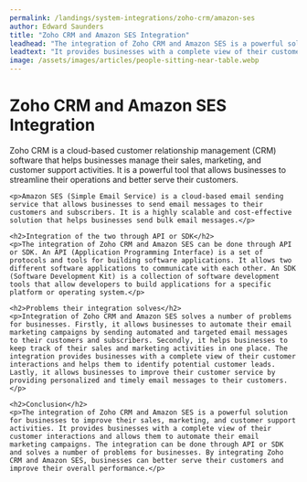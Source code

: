 ```yaml
---
permalink: /landings/system-integrations/zoho-crm/amazon-ses
author: Edward Saunders
title: "Zoho CRM and Amazon SES Integration"
leadhead: "The integration of Zoho CRM and Amazon SES is a powerful solution for businesses to improve their sales, marketing, and customer support activities"
leadtext: "It provides businesses with a complete view of their customer interactions and allows them to automate their email marketing campaigns. The integration can be done through API or SDK and solves a number of problems for businesses. By integrating Zoho CRM and Amazon SES, businesses can better serve their customers and improve their overall performance."
image: /assets/images/articles/people-sitting-near-table.webp
---
```

<div class="arttext">	<h1>Zoho CRM and Amazon SES Integration</h1>
	<p>Zoho CRM is a cloud-based customer relationship management (CRM) software that helps businesses manage their sales, marketing, and customer support activities. It is a powerful tool that allows businesses to streamline their operations and better serve their customers.</p>

	<p>Amazon SES (Simple Email Service) is a cloud-based email sending service that allows businesses to send email messages to their customers and subscribers. It is a highly scalable and cost-effective solution that helps businesses send bulk email messages.</p>

	<h2>Integration of the two through API or SDK</h2>
	<p>The integration of Zoho CRM and Amazon SES can be done through API or SDK. An API (Application Programming Interface) is a set of protocols and tools for building software applications. It allows two different software applications to communicate with each other. An SDK (Software Development Kit) is a collection of software development tools that allow developers to build applications for a specific platform or operating system.</p>

	<h2>Problems their integration solves</h2>
	<p>Integration of Zoho CRM and Amazon SES solves a number of problems for businesses. Firstly, it allows businesses to automate their email marketing campaigns by sending automated and targeted email messages to their customers and subscribers. Secondly, it helps businesses to keep track of their sales and marketing activities in one place. The integration provides businesses with a complete view of their customer interactions and helps them to identify potential customer leads. Lastly, it allows businesses to improve their customer service by providing personalized and timely email messages to their customers.</p>

	<h2>Conclusion</h2>
	<p>The integration of Zoho CRM and Amazon SES is a powerful solution for businesses to improve their sales, marketing, and customer support activities. It provides businesses with a complete view of their customer interactions and allows them to automate their email marketing campaigns. The integration can be done through API or SDK and solves a number of problems for businesses. By integrating Zoho CRM and Amazon SES, businesses can better serve their customers and improve their overall performance.</p>
</div>